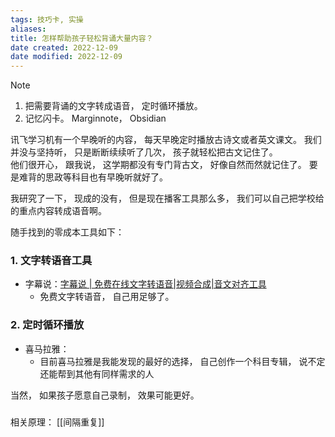 ```yaml
---
tags: 技巧卡, 实操
aliases: 
title: 怎样帮助孩子轻松背诵大量内容？
date created: 2022-12-09
date modified: 2022-12-09
---
```

> [!NOTE]
> 1. 把需要背诵的文字转成语音， 定时循环播放。
> 2. 记忆闪卡。 Marginnote， Obsidian


讯飞学习机有一个早晚听的内容， 每天早晚定时播放古诗文或者英文课文。 我们并没与坚持听， 只是断断续续听了几次， 孩子就轻松把古文记住了。   
他们很开心， 跟我说， 这学期都没有专门背古文， 好像自然而然就记住了。 要是难背的思政等科目也有早晚听就好了。 

我研究了一下， 现成的没有， 但是现在播客工具那么多， 我们可以自己把学校给的重点内容转成语音啊。

随手找到的零成本工具如下：

### 1. 文字转语音工具
- 字幕说：[字幕说 | 免费在线文字转语音|视频合成|音文对齐工具](https://subspeak.top/) 
	- 免费文字转语音， 自己用足够了。
### 2. 定时循环播放
- 喜马拉雅：
	- 目前喜马拉雅是我能发现的最好的选择， 自己创作一个科目专辑， 说不定还能帮到其他有同样需求的人 

当然， 如果孩子愿意自己录制， 效果可能更好。




### 
相关原理： [[间隔重复]]